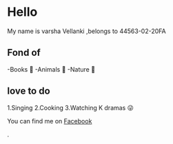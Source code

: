 # Hello
My name is varsha Vellanki ,belongs to 44563-02-20FA



## Fond of
 -Books :notebook:
 -Animals :dog:
 -Nature :leaves:
 
 ## love to do
 1.Singing
 2.Cooking
 3.Watching K dramas :stuck_out_tongue_winking_eye:
 
 



You can find me on [Facebook](https://www.facebook.com/cherry.varsha)

.

